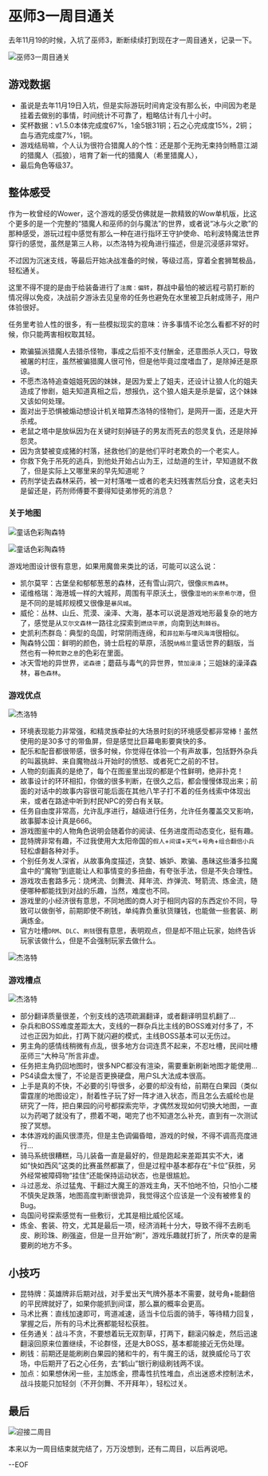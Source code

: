 # 巫师3一周目通关

去年11月19的时候，入坑了巫师3，断断续续打到现在才一周目通关，记录一下。

![巫师3一周目通关](https://attachment.soulteary.com/2018/06/26/witcher-1st-round.jpg "巫师3一周目通关")

## 游戏数据

- 虽说是去年11月19日入坑，但是实际游玩时间肯定没有那么长，中间因为老是挂着去做别的事情，时间统计不可靠了，粗略估计有几十小时。
- 奖杯数据：v1.5.0本体完成度67%，1金5银31铜；石之心完成度15%，2铜；血与酒完成度7%，1铜。
- 游戏结局嘛，个人认为很符合猎魔人的个性：还是那个无拘无束持剑畅意江湖的猎魔人（孤狼），培育了新一代的猎魔人（希里猎魔人），
- 最后角色等级37。



## 整体感受

作为一枚曾经的Wower，这个游戏的感受仿佛就是一款精致的Wow单机版，比这个更多的是一个完整的“猎魔人和巫师的剑与魔法”的世界，或者说“冰与火之歌”的那种感受，游玩过程中感觉有那么一种在进行指环王守护使命、哈利波特魔法世界穿行的感觉，虽然是第三人称，以杰洛特为视角进行描述，但是沉浸感非常好。

不过因为沉迷支线，等最后开始决战准备的时候，等级过高，穿着全套狮鹫极品，轻松通关。

这里不得不提的是由于给装备进行了`注魔：偏转`，群战中最怕的被远程弓箭打断的情况得以免疫，决战前夕游泳去见皇帝的任务也避免在水里被卫兵射成筛子，用户体验很好。

任务里考验人性的很多，有一些模拟现实的意味：许多事情不论怎么看都不好的时候，你只能两害相权取其轻。

- 欺骗猫派猎魔人去猎杀怪物，事成之后拒不支付酬金，还意图杀人灭口，导致被屠的村庄，虽然被骗猎魔人很可怜，但是他毕竟过度嗜血了，是除掉还是原谅。
- 不愿杰洛特追查姐姐死因的妹妹，是因为爱上了姐夫，还设计让狼人化的姐夫造成了惨剧，姐夫知道真相之后，想报仇，这个狼人姐夫是杀是留，这个妹妹又该如何处理。
- 面对出于恐惧被煽动想设计机关暗算杰洛特的怪物们，是网开一面，还是大开杀戒。
- 老鼠之塔中是放纵因为在关键时刻掉链子的男友而死去的怨灵复仇，还是除掉怨灵。
- 因为贪婪被变成猪的村落，拯救他们的是他们平时老欺负的一个老实人。
- 你救下免于吊死的逃兵，到他处开始占山为王，过劫道的生计，早知道就不救了，但是实际上又哪里来的早先知道呢？
- 药剂学徒去森林采药，被一对村落唯一或者的老夫妇残害然后分食，这老夫妇是留还是，药剂师傅要不要得知徒弟惨死的消息？

### 关于地图

![童话色彩陶森特](https://attachment.soulteary.com/2018/06/26/witcher-3.jpg "童话色彩陶森特")

![童话色彩陶森特](https://attachment.soulteary.com/2018/06/26/witcher-4.jpg "童话色彩陶森特")


游戏地图设计很有意思，如果用魔兽来类比的话，可能可以这么说：

- 凯尔莫罕：古堡垒和郁郁葱葱的森林，还有雪山洞穴，很像`灰熊森林`。
- 诺维格瑞：海港城一样的大城邦，周围有平原沃土，很像`湿地的米奈希尔港`，但是不同的是城邦规模又很像是`暴风城`。
- 威伦：丛林、山丘、荒漠、澡泽、大海，基本可以说是游戏地形最复杂的地方了，感觉是从`艾尔文森林`一路往北探索到`燃烧平原`，向南到达`荆棘谷`。
- 史凯利杰群岛：典型的岛国，时常阴雨连绵，和`菲拉斯`与`嚎风海湾`很相似。
- 陶森特公国：鲜明的颜色，骑士启程的草原，活脱`纳格兰`童话世界的翻版，当然也有一种`荒野之息`的色彩在里面。
- 冰天雪地的异世界，`诺森德`；蘑菇与毒气的异世界，`赞加澡泽`；三姐妹的澡泽森林，`暮色森林`。

### 游戏优点

![杰洛特](https://attachment.soulteary.com/2018/06/26/witcher-1.jpg "杰洛特")

- 环境表现能力非常强，和精灵族牵扯的大场景时刻的环境感受都非常棒！虽然使用的是30多寸的带鱼屏，但是感觉比巨幕电影要爽快的多。
- 配乐和配音都很带感，很多时候，你觉得在体验一个有声故事，包括野外杂兵的叫嚣挑衅、来自魔物战斗开始时的愤怒、或者死亡之前的不甘。
- 人物的刻画真的是绝了，每个在图鉴里出现的都是个性鲜明，绝非扑克！
- 故事设计的环环相扣，你做的很多判断，在很久之后，都会慢慢体现出来；前面的对话中的故事内容很可能后面在其他八竿子打不着的任务线索中体现出来，或者在路途中听到村民NPC的旁白有关联。
- 任务自由度非常高，允许乱序进行，越级进行任务，允许任务覆盖交叉影响，故事脚本设计真是666。
- 游戏图鉴中的人物角色说明会随着你的阅读、任务进度而动态变化，挺有趣。
- 昆特牌非常有趣，不过我使用大太阳帝国的`假人`+`间谍`+`天气`+`号角`+`组合翻倍小兵`轻松虐翻各种对手。
- 个别任务发人深省，从故事角度描述，贪婪、嫉妒、欺骗、愚昧这些潘多拉魔盒中的“魔物”到底能让人和事情变的多扭曲，有夸张手法，但是不失合理性。
- 游戏攻击套路多元：烧烤流、剑舞流、拜年流、炸弹流、弩箭流、炼金流，随便哪种都能找到对战的乐趣，当然，难度也不同。
- 游戏里的小经济很有意思，不同地图的商人对于相同内容的东西定价不同，导致可以做倒爷，前期即使不刷钱，单纯靠负重驮货赚钱，也能做一些套装、刷满炼金。
- 官方吐槽`DRM`、`DLC`、`刷钱`很有意思，表明观点，但是却不阻止玩家，始终告诉玩家该做什么，但是不会强制玩家去做什么。

![杰洛特](https://attachment.soulteary.com/2018/06/26/witcher-5.jpg "杰洛特")

### 游戏槽点

![杰洛特](https://attachment.soulteary.com/2018/06/26/witcher-2.jpg "杰洛特")

- 部分翻译质量很差，个别支线的选项疏漏翻译，或者翻译明显机翻了...
- 杂兵和BOSS难度差距太大，支线的一群杂兵比主线的BOSS难对付多了，不过也正因为如此，打两下就闪避的模式，主线BOSS基本可以无伤过。
- 男主角的感情线稍微有点乱，很多地方台词连贯不起来，不忍吐槽，民间吐槽巫师三“大种马”所言非虚。
- 任务把主角扔回地图时，很多NPC都没有渲染，需要重新刷新地图才能使用...
- PS4读盘太慢了，不论是否更换硬盘，用户SL大法成本很高。
- 上手是真的不快，不必要的引导很多，必要的却没有给，前期在白果园（类似雷霆崖的地图设定），耐着性子玩了好一阵才进入状态，而且怎么去威纶也是研究了一阵，把白果园的问号都探索完毕，才偶然发现如何切换大地图，一直以为药喝了就没有了，攒着不喝，喝完了也不知道怎么补充，直到有一次测试按了冥想。
- 本体游戏的画风很漂亮，但是主色调偏昏暗，游戏的时候，不得不调高亮度进行...
- 骑马系统很糟糕，马儿装备一直是最好的，但是跑起来差距其实不大，诸如“快如西风”这类的比赛虽然都赢了，但是过程中基本都存在“卡位”获胜，另外经常被障碍物“挂住”还能保持运动状态，也是很尴尬。
- 斗过恶龙、杀过猛鬼、干翻过大魔王的游戏主角，天不怕地不怕，只怕小二楼不慎失足跌落，地图高度判断很诡异，我觉得这个应该是一个没有被修复的Bug。
- 岛国问号探索感觉有一些敷衍，尤其是相比威伦区域。
- 炼金、套装、符文，尤其是最后一项，经济消耗十分大，导致不得不去刷毛皮、刷珍珠、刷强盗，但是一旦开始“刷”，游戏乐趣就打折了，所庆幸的是需要刷的地方不多。

## 小技巧

- 昆特牌：英雄牌非后期对战，对手爱出天气牌外基本不需要，就号角+能翻倍的平民牌就好了，如果你能抓到间谍，那么赢的概率会更高。
- 马术比赛：直线加速即可，弯道减速，适当卡位后面的骑手，等待精力回复，掌握之后，所有的马术比赛都能轻松获胜。
- 任务通关：战斗不贪，不要想着玩无双割草，打两下，翻滚闪躲走，然后迅速翻滚回原来位置继续，不论群怪，还是大BOSS，基本都能接近无伤处理。
- 刷钱：前期还是能刷刷白果园的猪和牛的，有牛魔王的话，就换威伦马丁农场，中后期开了石之心任务，去“鹤山”银行刷级刷钱两不误。
- 加点：如果想休闲一些，主加炼金，攒毒性抗性堆血，点出迷惑术控制法术，战斗技能只加轻剑（不开剑舞、不开拜年），轻松过关。

## 最后

![迎接二周目](https://attachment.soulteary.com/2018/06/26/witcher-2nd-round.jpg "迎接二周目")

本来以为一周目结束就完结了，万万没想到，还有二周目，以后再说吧。

--EOF


